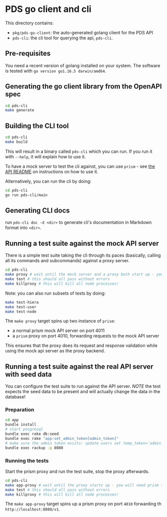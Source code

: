 # PDS go client and cli

This directory contains:

* `pkg/pds-go-client`: the auto-generated golang client for the PDS API
* `pds-cli`: the cli tool for querying the api, `pds-cli`.

## Pre-requisites

You need a recent version of golang installed on your system. The software is tested with `go version go1.16.5 darwin/amd64`.

## Generating the go client library from the OpenAPI spec

```bash
cd pds-cli
make generate
```

## Building the CLI tool

```bash
cd pds-cli
make build
```

This will result in a binary called `pds-cli` which you can run. If you run it with `--help`, it will explain how to use it.

To have a mock server to test the cli against, you can use `prism` - see [the API README](../docs/README.md) on instructions on how to use it.

Alternatively, you can run the cli by doing:

```bash
cd pds-cli
go run pds-cli/main
```

## Generating CLI docs

run `pds-cli doc -d <dir>` to generate cli's documentation in Markdown format into `<dir>`.

## Running a test suite against the mock API server

There is a simple test suite taking the cli through its paces (basically, calling all its commands and subcommands) against a proxy server.

```bash
cd pds-cli
make proxy # wait until the mock server and a proxy both start up - you will need prism to be installed for this to work
make test # this should all pass without errors
make killproxy # this will kill all node processes!
```

Note: you can also run subsets of tests by doing:

```bash
make test-hiera
make test-user
make test-node
```

The `make proxy` target spins up two instance of `prism`:

* a normal prism mock API server on port 4011
* a `prism` proxy on port 4010, forwarding requests to the mock API server

This ensures that the proxy does its request and response validation while using the mock api server as the proxy backend.

## Running a test suite against the real API server with seed data

You can configure the test suite to run against the API server. *NOTE* the test expects the seed data to be present and will actually change the data in the database!

### Preparation

```bash
cd app
bundle install
# start posgresql
bundle exec rake db:seed
bundle exec rake "app:set_admin_token[admin_token]"
# make sure the admin token exists: update users set temp_token='admin_token' where username='alice';
bundle exec rackup -p 8080
```

### Running the tests

Start the prism proxy and run the test suite, stop the proxy afterwards.

```bash
cd pds-cli
make app-proxy # wait until the proxy starts up - you will need prism to be installed for this to work
make test # this should all pass without errors
make killproxy # this will kill all node processes!
```

The `make app-proxy` target spins up a prism proxy on port `4010` forwarding th `http://localhost:8080/v1`.
